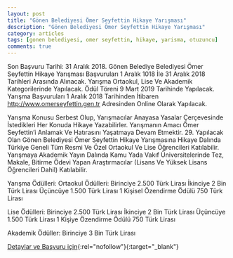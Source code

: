```yaml
---
layout: post
title: "Gönen Belediyesi Ömer Seyfettin Hikaye Yarışması"
description: "Gönen Belediyesi Ömer Seyfettin Hikaye Yarışması"
category: articles
tags: [gonen belediyesi, omer seyfettin, hikaye, yarisma, otuzuncu]
comments: true
---
```


Son Başvuru Tarihi: 31 Aralık 2018. 
Gönen Belediye Belediyesi Ömer Seyfettin Hikaye Yarışması Başvuruları 1 Aralık 1018 İle 31 Aralık 2018 Tarihleri Arasında Alınacak. Yarışma Ortaokul, Lise Ve Akademik Kategorilerinde Yapılacak. Ödül Töreni 9 Mart 2019 Tarihinde Yapılacak. Yarışma Başvuruları 1 Aralık 2018 Tarihinden İtibaren http://www.omerseyfettin.gen.tr Adresinden Online Olarak Yapılacak.

Yarışma Konusu Serbest Olup, Yarışmacılar Anayasa Yasalar Çerçevesinde İstedikleri Her Konuda Hikaye Yazabilirler.
Yarışmanın Amacı Ömer Seyfettin’i Anlamak Ve Hatırasını Yaşatmaya Devam Etmektir. 29. Yapılacak Olan Gönen Belediyesi Ömer Seyfettin Hikaye Yarışmasına Hikaye Dalında Türkiye Geneli Tüm Resmi Ve Özel Ortaokul Ve Lise Öğrencileri Katılabilir.
Yarışmaya Akademik Yayın Dalında Kamu Yada Vakıf Üniversitelerinde Tez, Makale, Bitirme Ödevi Yapan Araştırmacılar (Lisans Ve Yüksek Lisans Öğrencileri Dahil) Katılabilir.

Yarışma Ödülleri:
Ortaokul Ödülleri:
Birinciye 2.500 Türk Lirası
İkinciye 2 Bin Türk Lirası
Üçüncüye 1.500 Türk Lirası
1 Kişisel Özendirme Ödülü 750 Türk Lirası

Lise Ödülleri:
Birinciye 2.500 Türk Lirası
İkinciye 2 Bin Türk Lirası
Üçüncüye 1.500 Türk Lirası
1 Kişiye Özendirme Ödülü 750 Türk Lirası

Akademik Ödüller:
Birinciye 3 Bin Türk Lirası

[Detaylar ve Başvuru için](https://www.guncel-egitim.org/omer-seyfettin-hikaye-yarismasi/?utm_source=edebiyatyarismalari.com&utm_medium=affiliate){:rel="nofollow"}{:target="_blank"}